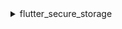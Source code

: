 <details>
<summary>flutter_secure_storage</summary>

我们使用 [flutter_secure_storage](https://pub.dev/packages/flutter_secure_storage) 来实现跨平台的持久安全令牌存储。其底层实现：

- iOS 使用 Keychain
- Android 使用 AES 加密。

### 配置 Android 版本：

在 [project]/android/app/build.gradle 中将 minSdkVersion 设置为 >= 18。

```kotlin
  android {
      ...

      defaultConfig {
          ...
          minSdkVersion 18
          ...
      }
  }
```

### 禁用自动备份：

:::note

默认情况下，Android 会在 Google Drive 上备份数据。这可能导致异常 java.security.InvalidKeyException:Failed to unwrap key。

:::

为避免这种情况，你可以禁用应用的自动备份或从 FlutterSecureStorage 中排除 sharedprefs。

1. 要禁用自动备份，请转到应用的 manifest 文件并设置布尔值 android:allowBackup：

   ```xml
   <manifest ... >
       ...
       <application
         android:allowBackup="false"
         android:fullBackupContent="false"
         ...
       >
           ...
       </application>
   </manifest>

   ```

2. 从 FlutterSecureStorage 中排除 sharedprefs。

   如果你需要为应用启用 android:fullBackupContent。设置一个备份规则以 [排除](https://developer.android.com/guide/topics/data/autobackup#IncludingFiles) 插件使用的 prefs：

   ```xml
   <application ...
     android:fullBackupContent="@xml/backup_rules">
   </application>
   ```

   ```xml
   <?xml version="1.0" encoding="utf-8"?>
   <full-backup-content>
     <exclude domain="sharedpref" path="FlutterSecureStorage"/>
   </full-backup-content>
   ```

   请查看 [flutter_secure_storage](https://pub.dev/packages/flutter_secure_storage#configure-android-version) 了解更多详情。

</details>
